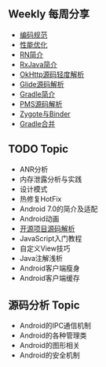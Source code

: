 ## Weekly 每周分享
* [编码规范](./topic/code)
* [性能优化](./topic/performance)
* [RN简介](./topic/react-native)
* [RxJava简介](./topic/rxjava)
* [OkHttp源码轻度解析](https://www.evernote.com/shard/s29/sh/b4ed6da2-cb1e-417a-b809-58b75c8365ec/522324965b9811da)
* [Glide源码解析](./topic/glide)
* [Gradle简介](https://www.evernote.com/shard/s331/sh/80dcb985-503f-4fc3-be85-449c096d6b8e/e545a61f1b1536ae)
* [PMS源码解析](https://www.evernote.com/shard/s331/sh/b90188ac-ccdd-4af4-a744-5315f00a3d80/0e2d8383bbf682c6)
* [Zygote与Binder](https://www.evernote.com/shard/s29/sh/e905b325-820f-4edb-ac68-dcbdfc642f89/e9793a805af3016f)
* [Gradle合并](https://www.evernote.com/shard/s331/sh/4a40d5ae-43fd-4837-862c-11811052e5f6/e2ff8c4f9f814f45)

## TODO Topic
* ANR分析
* 内存泄露分析与实践
* 设计模式
* 热修复HotFix
* Android 7.0的简介及适配
* Android动画
* [开源项目源码解析](http://a.codekk.com/)
* JavaScript入门教程
* 自定义View技巧
* Java注解浅析
* Android客户端瘦身
* Android客户端缓存

## 源码分析 Topic
* Android的IPC通信机制
* Android的各种管理类
* Android的图形相关
* Android的安全机制
